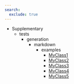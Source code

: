 ```yaml
---
search:
  exclude: true
---
```


[//]: # (DO NOT EDIT THIS FILE DIRECTLY. Instead, edit the corresponding stub file and execute `npm run docs:api`.)

- Supplementary
    - tests
        - generation
            - markdown
                - examples
                    - [MyClass1](tests/generation/markdown/examples/MyClass1.md)
                    - [MyClass2](tests/generation/markdown/examples/MyClass2.md)
                    - [MyClass3](tests/generation/markdown/examples/MyClass3.md)
                    - [MyClass4](tests/generation/markdown/examples/MyClass4.md)
                    - [MyClass5](tests/generation/markdown/examples/MyClass5.md)
